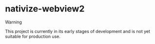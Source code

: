 # nativize-webview2

> [!WARNING]
> This project is currently in its early stages of development and is not yet suitable for production use.